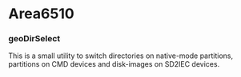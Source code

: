 # Area6510

### geoDirSelect
This is a small utility to switch directories on native-mode partitions, partitions on CMD devices and disk-images on SD2IEC devices.
